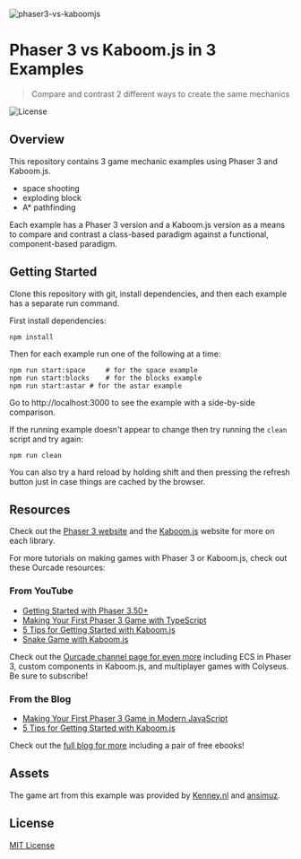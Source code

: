 ![phaser3-vs-kaboomjs](https://user-images.githubusercontent.com/2236153/136664664-1e280a4b-946b-418f-9afd-30e8cee315a1.png)

# Phaser 3 vs Kaboom.js in 3 Examples
> Compare and contrast 2 different ways to create the same mechanics

![License](https://img.shields.io/badge/license-MIT-green)

## Overview

This repository contains 3 game mechanic examples using Phaser 3 and Kaboom.js.

- space shooting
- exploding block
- A* pathfinding

Each example has a Phaser 3 version and a Kaboom.js version as a means to compare and contrast a class-based paradigm against a functional, component-based paradigm.

## Getting Started

Clone this repository with git, install dependencies, and then each example has a separate run command.

First install dependencies:

```
npm install
```

Then for each example run one of the following at a time:

```
npm run start:space 	# for the space example
npm run start:blocks	# for the blocks example
npm run start:astar	# for the astar example
```

Go to http://localhost:3000 to see the example with a side-by-side comparison.

If the running example doesn't appear to change then try running the `clean` script and try again:

```
npm run clean
```

You can also try a hard reload by holding shift and then pressing the refresh button just in case things are cached by the browser.

## Resources

Check out the [Phaser 3 website](https://phaser.io/) and the [Kaboom.js](https://kaboomjs.com/) website for more on each library.

For more tutorials on making games with Phaser 3 or Kaboom.js, check out these Ourcade resources:

### From YouTube

- [Getting Started with Phaser 3.50+](https://youtu.be/3Q5jP85PXrE)
- [Making Your First Phaser 3 Game with TypeScript](https://www.youtube.com/playlist?list=PLumYWZ2t7CRvLU1E-n6VDiOdfEeRQSXPE)
- [5 Tips for Getting Started with Kaboom.js](https://youtu.be/5F7eaCcZFTk)
- [Snake Game with Kaboom.js](https://www.youtube.com/playlist?list=PLumYWZ2t7CRui4Td_ZYDYc5jTDmisYqid)

Check out the [Ourcade channel page for even more](https://www.youtube.com/ourcadehq) including ECS in Phaser 3, custom components in Kaboom.js, and multiplayer games with Colyseus. Be sure to subscribe!

### From the Blog

- [Making Your First Phaser 3 Game in Modern JavaScript](https://blog.ourcade.co/series/making-your-first-phaser-3-game-in-modern-javascript/)
- [5 Tips for Getting Started with Kaboom.js](https://blog.ourcade.co/posts/2021/5-tips-getting-started-kaboom-js/)

Check out the [full blog for more](https://blog.ourcade.co/) including a pair of free ebooks!

## Assets

The game art from this example was provided by [Kenney.nl](http://kenney.nl) and [ansimuz](https://ansimuz.itch.io/legend-of-faune).

## License

[MIT License](https://github.com/ourcade/phaser3-vs-kaboomjs/blob/master/LICENSE)
